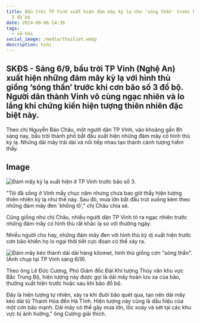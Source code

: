 ```yaml
---
title: Bầu trời TP Vinh xuất hiện đám mây kỳ lạ như 'sóng thần' trước khi bão số
  3 đổ bộ
date: 2024-09-06 14:39
tags:
  - xã-hội
social_image: /media/thoitiet.webp
description: hihi
---
```

<!--StartFragment-->

## SKĐS - Sáng 6/9, bầu trời TP Vinh (Nghệ An) xuất hiện những đám mây kỳ lạ với hình thù giống ‘sóng thần’ trước khi cơn bão số 3 đổ bộ. Người dân thành Vinh vô cùng ngạc nhiên và lo lắng khi chứng kiến hiện tượng thiên nhiên đặc biệt này.

<!--EndFragment-->

Theo chị Nguyễn Bảo Châu, một người dân TP Vinh, vào khoảng gần 8h sáng nay, bầu trời thành phố bắt đầu xuất hiện những đám mây có hình thù kỳ lạ. Những dải mây trải dài và nối tiếp nhau tạo thành cảnh tượng hiếm thấy.

## Image

![Đám mây kỳ lạ xuất hiện ở TP Vinh trước bão số 3.](/media/thoitiet.webp "Đám mây kỳ lạ xuất hiện ở TP Vinh trước bão số 3.")



<!--StartFragment-->

"Tôi đã sống ở Vinh mấy chục năm nhưng chưa bao giờ thấy hiện tượng thiên nhiên kỳ lạ như thế này. Sau đó, mưa lớn bắt đầu trút xuống kèm theo những đám mây đen 'khổng lồ'," chị Châu chia sẻ.

Cũng giống như chị Châu, nhiều người dân TP Vinh tỏ ra ngạc nhiên trước những đám mây có hình thù rất khác lạ so với thường ngày.

Nhiều người cho hay, những đám mây đen với hình thù kỳ dị xuất hiện trước cơn bão khiến họ lo ngại thời tiết cực đoan có thể xảy ra.

<!--EndFragment-->

![Đám mây kéo thành dải dài hàng kilomet, hình thù giống cơn "sóng thần". (Ảnh chụp tại TP Vinh sáng 6/9).](/media/thoitiet2.webp "Đám mây kéo thành dải dài hàng kilomet, hình thù giống cơn \"sóng thần\". (Ảnh chụp tại TP Vinh sáng 6/9).")

<!--StartFragment-->

Theo ông Lê Đức Cương, Phó Giám đốc Đài Khí tượng Thủy văn khu vực Bắc Trung Bộ, hiện tượng này được gọi là dải mây hoàn lưu xa của bão, thường xuất hiện trước hoặc sau khi bão đổ bộ.

Đây là hiện tượng tự nhiên, xảy ra khi đuôi bão quét qua, tạo nên dải mây kéo dài từ Thanh Hóa đến Hà Tĩnh. Hiện tượng này cũng là dấu hiệu của một cơn bão mạnh. Dải mây có thể gây mưa lớn, lốc xoáy và sét tại các khu vực bị ảnh hưởng," ông Cương giải thích.

<!--EndFragment-->